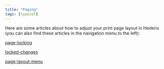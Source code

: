```yaml
---
title: "Paging"
tags: [typeset]
---
```

 
<html><body><section data-type="chapter" class="hsecchapter" data-hederis-type="hsecchapter" id="intro-paging" data-pi-attrs="id: intro-paging; data-tags: typeset;" role="doc-chapter" data-tags="typeset" data-author-name=" " data-book-title=" " title="Paging"><p class="hblkp" data-hederis-type="hblkp" id="pUIGvK4y2">Here are some articles about how to adjust your print page layout in Hederis (you can also find these articles in the navigation menu to the left): </p><p class="hblkp" data-hederis-type="hblkp" id="ptIZAJCVS"><a href="{% link _docs/page-locking.md %}" class="hspana" data-hederis-type="hspana" id="pCAyKcZXa">page-locking</a></p><p class="hblkp" data-hederis-type="hblkp" id="pmSW6PNrq"><a href="{% link _docs/locked-changes.md %}" class="hspana" data-hederis-type="hspana" id="pAjPyIa09">locked-changes</a></p><p class="hblkp" data-hederis-type="hblkp" id="ph1r72kIU"><a href="{% link _docs/page-layout-menu.md %}" class="hspana" data-hederis-type="hspana" id="pdHSicBtl">page-layout-menu</a></p></section></body></html>
